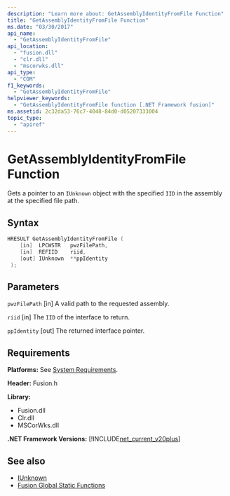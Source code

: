 ```yaml
---
description: "Learn more about: GetAssemblyIdentityFromFile Function"
title: "GetAssemblyIdentityFromFile Function"
ms.date: "03/30/2017"
api_name:
  - "GetAssemblyIdentityFromFile"
api_location:
  - "fusion.dll"
  - "clr.dll"
  - "mscorwks.dll"
api_type:
  - "COM"
f1_keywords:
  - "GetAssemblyIdentityFromFile"
helpviewer_keywords:
  - "GetAssemblyIdentityFromFile function [.NET Framework fusion]"
ms.assetid: 2c32da53-76c7-4048-84d0-d05207333004
topic_type:
  - "apiref"
---
```

# GetAssemblyIdentityFromFile Function

Gets a pointer to an `IUnknown` object with the specified `IID` in the assembly at the specified file path.

## Syntax

```cpp
HRESULT GetAssemblyIdentityFromFile (
    [in]  LPCWSTR   pwzFilePath,
    [in]  REFIID    riid,
    [out] IUnknown  **ppIdentity
 );
```

## Parameters

 `pwzFilePath`
 [in] A valid path to the requested assembly.

 `riid`
 [in] The `IID` of the interface to return.

 `ppIdentity`
 [out] The returned interface pointer.

## Requirements

**Platforms:** See [System Requirements](../../get-started/system-requirements.md).

**Header:** Fusion.h

**Library:**

- Fusion.dll
- Clr.dll
- MSCorWks.dll

**.NET Framework Versions:** [!INCLUDE[net_current_v20plus](../../../../includes/net-current-v20plus-md.md)]

## See also

- [IUnknown](/cpp/atl/iunknown)
- [Fusion Global Static Functions](fusion-global-static-functions.md)
